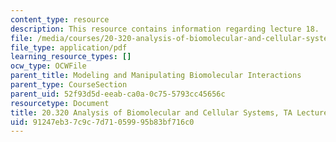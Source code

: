 ```yaml
---
content_type: resource
description: This resource contains information regarding lecture 18.
file: /media/courses/20-320-analysis-of-biomolecular-and-cellular-systems-fall-2012/91247eb37c9c7d71059995b83bf716c0_MIT20_320F12_Lecture18.pdf
file_type: application/pdf
learning_resource_types: []
ocw_type: OCWFile
parent_title: Modeling and Manipulating Biomolecular Interactions
parent_type: CourseSection
parent_uid: 52f93d5d-eeab-ca0a-0c75-5793cc45656c
resourcetype: Document
title: 20.320 Analysis of Biomolecular and Cellular Systems, TA Lecture Note 18
uid: 91247eb3-7c9c-7d71-0599-95b83bf716c0
---
```


